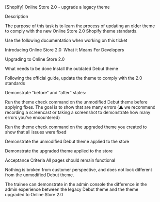 [Shopify] Online Store 2.0 - upgrade a legacy theme

Description

The purpose of this task is to learn the process of updating an older theme to comply with the new Online Store 2.0 Shopify theme standards.

Use the following documentation when working on this ticket

Introducing Online Store 2.0: What it Means For Developers  

Upgrading to Online Store 2.0  

What needs to be done
Install the outdated Debut theme

Following the official guide, update the theme to comply with the 2.0 standards

Demonstrate “before” and “after” states:

Run the theme check command on the unmodified Debut theme before applying fixes. The goal is to show that are many errors (:warning: we recommend recording a screencast or taking a screenshot to demonstrate how many errors you’ve encountered)

Run the theme check command on the upgraded theme you created to show that all issues were fixed

Demonstrate the unmodified Debut theme applied to the store

Demonstrate the upgraded theme applied to the store

Acceptance Criteria
All pages should remain functional

Nothing is broken from customer perspective, and does not look different from the unmodified Debut theme.

The trainee can demonstrate in the admin console the difference in the admin experience between the legacy Debut theme and the theme upgraded to Online Store 2.0
